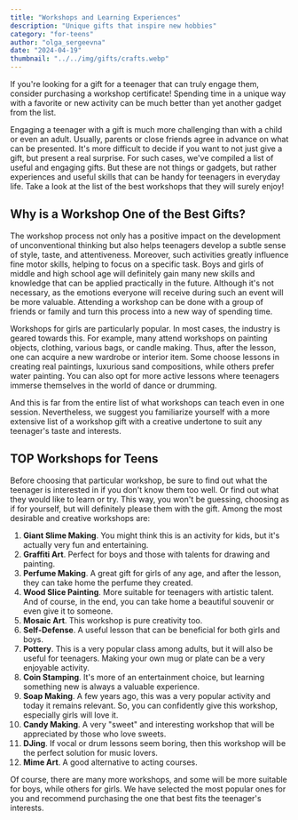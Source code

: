 ```yaml
---
title: "Workshops and Learning Experiences"
description: "Unique gifts that inspire new hobbies"
category: "for-teens"
author: "olga_sergeevna"
date: "2024-04-19"
thumbnail: "../../img/gifts/crafts.webp"
---
```


If you're looking for a gift for a teenager that can truly engage them, consider purchasing a workshop certificate! Spending time in a unique way with a favorite or new activity can be much better than yet another gadget from the list.

Engaging a teenager with a gift is much more challenging than with a child or even an adult. Usually, parents or close friends agree in advance on what can be presented. It's more difficult to decide if you want to not just give a gift, but present a real surprise. For such cases, we've compiled a list of useful and engaging gifts. But these are not things or gadgets, but rather experiences and useful skills that can be handy for teenagers in everyday life. Take a look at the list of the best workshops that they will surely enjoy!

## Why is a Workshop One of the Best Gifts?

The workshop process not only has a positive impact on the development of unconventional thinking but also helps teenagers develop a subtle sense of style, taste, and attentiveness. Moreover, such activities greatly influence fine motor skills, helping to focus on a specific task. Boys and girls of middle and high school age will definitely gain many new skills and knowledge that can be applied practically in the future. Although it's not necessary, as the emotions everyone will receive during such an event will be more valuable. Attending a workshop can be done with a group of friends or family and turn this process into a new way of spending time.

Workshops for girls are particularly popular. In most cases, the industry is geared towards this. For example, many attend workshops on painting objects, clothing, various bags, or candle making. Thus, after the lesson, one can acquire a new wardrobe or interior item. Some choose lessons in creating real paintings, luxurious sand compositions, while others prefer water painting. You can also opt for more active lessons where teenagers immerse themselves in the world of dance or drumming.

And this is far from the entire list of what workshops can teach even in one session. Nevertheless, we suggest you familiarize yourself with a more extensive list of a workshop gift with a creative undertone to suit any teenager's taste and interests.

## TOP Workshops for Teens

Before choosing that particular workshop, be sure to find out what the teenager is interested in if you don't know them too well. Or find out what they would like to learn or try. This way, you won't be guessing, choosing as if for yourself, but will definitely please them with the gift. Among the most desirable and creative workshops are:

1. **Giant Slime Making**. You might think this is an activity for kids, but it's actually very fun and entertaining.
2. **Graffiti Art**. Perfect for boys and those with talents for drawing and painting.
3. **Perfume Making**. A great gift for girls of any age, and after the lesson, they can take home the perfume they created.
4. **Wood Slice Painting**. More suitable for teenagers with artistic talent. And of course, in the end, you can take home a beautiful souvenir or even give it to someone.
5. **Mosaic Art**. This workshop is pure creativity too.
6. **Self-Defense**. A useful lesson that can be beneficial for both girls and boys.
7. **Pottery**. This is a very popular class among adults, but it will also be useful for teenagers. Making your own mug or plate can be a very enjoyable activity.
8. **Coin Stamping**. It's more of an entertainment choice, but learning something new is always a valuable experience.
9. **Soap Making**. A few years ago, this was a very popular activity and today it remains relevant. So, you can confidently give this workshop, especially girls will love it.
10. **Candy Making**. A very "sweet" and interesting workshop that will be appreciated by those who love sweets.
11. **DJing**. If vocal or drum lessons seem boring, then this workshop will be the perfect solution for music lovers.
12. **Mime Art**. A good alternative to acting courses.

Of course, there are many more workshops, and some will be more suitable for boys, while others for girls. We have selected the most popular ones for you and recommend purchasing the one that best fits the teenager's interests.
